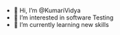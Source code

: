 - 👋 Hi, I’m @KumariVidya
- 👀 I’m interested in software Testing
- 🌱 I’m currently learning new skills
  


<!---
KumariVidya/KumariVidya is a ✨ special ✨ repository because its `README.md` (this file) appears on your GitHub profile.
You can click the Preview link to take a look at your changes.
--->
